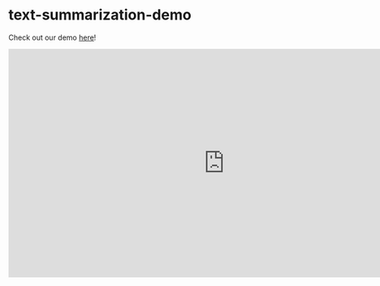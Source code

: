 # text-summarization-demo

Check out our demo [here](https://emilygong-zhuying-text-summarization-demo-my-app-g8v594.streamlit.app/)!

<iframe
	src="https://toeknee432-text-summurization.hf.space"
	frameborder="0"
	width="850"
	height="450"
></iframe>
